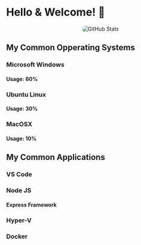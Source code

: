 # Hello & Welcome! 👋

<div class="git-stats" align="center">
  <img src="https://github-readme-stats.vercel.app/api?username=Mr3ENTLEY&show_icons=true&theme=tokyonight&bg_color=16325B&title_color=FFDC7F&text_color=78B7D0&icon_color=FFDC7F&hide_border=true&count_private=true&include_all_commits=false&line_height=30" alt="GitHub Stats" style="border-radius: 45px;">
</div>

## My Common Opperating Systems

### Microsoft Windows
#### Usage: 60%

### Ubuntu Linux
#### Usage: 30%

### MacOSX
#### Usage: 10%

## My Common Applications

### VS Code

### Node JS
#### Express Framework

### Hyper-V

### Docker

###

